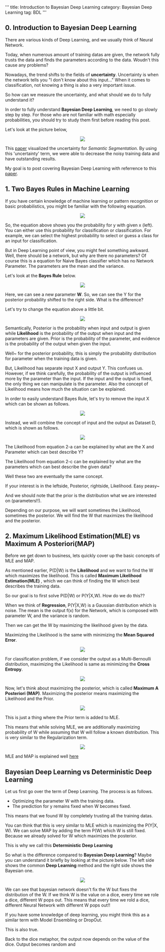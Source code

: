 '''
title: Introduction to Bayesian Deep Learning
category: Bayesian Deep Learning
tag: BDL
'''

## 0. Introduction to Bayesian Deep Learning

There are various kinds of Deep Learning, and we usually think of Neural Network.

Today, when numerous amount of training datas are given, the network fully trusts the data and finds the parameters according to the data. Woudn't this cause any problems?

Nowadays, the trend shifts to the fields of **uncertainty**. Uncertainty is when the network tells you "I don't know about this input..." When it comes to classification, not knowing a thing is also a very important issue.

So how can we measure the uncertainty, and what should we do to fully understand it?

In order to fully understand **Bayesian Deep Learning**, we need to go slowly step by step. For those who are not familiar with math especially probabilities, you should try to study them first before reading this post.

Let's look at the picture below,

<center><img src="https://i.imgur.com/3GRLRim.png"></center>

This [paper]("https://arxiv.org/abs/1703.04977") visualized the uncertainty for *Semantic Segmentation*. By using this 'uncertainty' term, we were able to decrease the noisy training data and have outstanding results. 

My goal is to post covering Bayesian Deep Learning with referrence to this [paper](http://mlg.eng.cam.ac.uk/yarin/thesis/thesis.pdf).

## 1. Two Bayes Rules in Machine Learning

If you have certain knowledge of machine learning or pattern recognition or basic probabilistics, you might be familiar with the following equation.

<center><img src="https://i.imgur.com/3GnlE1b.png"></center>

So, the equation above shows you the probability for y with given x (left). You can either use this probability for classification or classification. For example, we can select the highest probability to select or guess a class for an input for classification.

But in Deep Learning point of view, you might feel something awkward. Well, there should be a network, but why are there no parameters? Of course this is a equation for Naive Bayes classifier which has no Network Parameter. The parameters are the mean and the variance.

Let's look at the **Bayes Rule** below.

<center><img src="https://i.imgur.com/JEosdBX.png"></center>

Here, we can see a new parameter **W**. So, we can see the Y for the posterior probability shifted to the right side. What is the difference? 

Let's try to change the equation above a little bit.

<center><img src="https://i.imgur.com/7st3YLG.png"></center>


Semantically, Posterior is the probability when input and output is given while **Likelihood** is the probability of the output when input and the parameters are given. Prior is the probability of the parameter, and evidence is the probability of the output when given the input.

Well~ for the posterior probability, this is simply the probability distribution for parameter when the training data is given.

But, Likelihood has separate input X and output Y. This confuses us. However, if we think carefully, the probability of the output is influenced more by the parameter than the input. If the input and the output is fixed, the only thing we can manipulate is the parameter. Also the concept of Likelihood means how much the situation can be explained.

In order to easily understand Bayes Rule, let's try to remove the input X which can be shown as follows.

<center><img src="https://i.imgur.com/4z3yi7D.png"></center>

Instead, we will combine the concept of input and the output as Dataset D, which is shown as follows.

<center><img src="https://i.imgur.com/2iGcc6K.png"></center>

The Likelihood from equation 2-a can be explained by what are the X and Parameter which can best describe Y?

The Likelihood from equation 2-c can be explained by what are the parameters which can best describe the given data?

Well these two are eventually the same concept. 

If your interest is in the leftside, Posterior, rightside, Likelihood. Easy peasy~

And we should note that the prior is the distribution what we are interested on (parameters!!).

Depending on our purpose, we will want sometimes the Likelihood, sometimes the posterior. We will find the W that maximizes the likelihood and the posterior.

## 2. Maximum Likelihood Estimation(MLE) vs Maximum A Posteriori(MAP)

Before we get down to business, lets quickly cover up the basic concepts of MLE and MAP.

As mentioned earlier, P(D|W) is the **Likelihood** and we want to find the W which maximizes the likelihood. This is called **Maximum Likelihood Estimation(MLE)** , which we can think of finding the W which best describes the training data.

So our goal is to first solve P(D|W) or P(Y|X,W). How do we do this??

When we think of **Regression**, P(Y|X,W) is a Gaussian distribution which is noise. The mean is the output f(x) for the Network, which is composed with parameter W, and the variance  is random. 

Then we can get the W by maximizing the likelihood given by the data.

Maximizing the Likelihood is the same with minimizing the **Mean Squared Error**.

<center><img src="https://i.imgur.com/o9bt8qi.png"></center>

For classification problem, if we consider the output as a Multi-Bernoulli distribution, maximizing the Likelihood is same as minimizing the **Cross Entropy**.

<center><img src="https://i.imgur.com/FQSG2a9.png"></center>

Now, let's think about maximizing the posterior, which is called **Maximum A Posteriori (MAP)**. Maximizing the posterior means maximizing the Likelihood and the Prior.

<center><img src="https://i.imgur.com/VTa096h.png"></center>

This is just a thing where the Prior term is added to MLE.

This means that while solving MLE, we are additionally maximizing probability of W while assuming that W will follow a known distribution. This is very similar to the Regularization term.


<center><img src="https://i.imgur.com/fZcdeDD.png"></center>

MLE and MAP is explained well [here](https://wiseodd.github.io/techblog/2017/01/01/mle-vs-map/)

## Bayesian Deep Learning vs Deterministic Deep Learning

Let us first go over the term of Deep Learning. The process is as follows.

  - Optimizing the parameter W with the training data.
  - The prediction for y remains fixed when W becomes fixed.
  
This means that we found W by completely trusting all the training datas.

You can think that this is very similar to MLE which is maximizing the P(Y|X, W). We can solve MAP by adding the term P(W)  which W is still fixed. Because we already solved for W which maximizes the posterior. 

This is why we call this **Deterministic Deep Learning**

So what is the difference compared to **Bayesian Deep Learning**? Maybe you can understand it briefly by looking at the picture below. The left side shows the common **Deep Learning** method and the right side shows the Bayesian one.

<center><img src="https://i.imgur.com/iEOpsVX.png"></center>

We can see that bayesian network doesn't fix the W but fixes the distribution of the W. If we think W is the value on a dice, every time we role a dice, different W pops out. This means that every time we rold a dice, different Neural Network with different W pops out!!

If you have some knowledge of deep learning, you might think this as a similar term with Model Ensembling or DropOut.

This is also true.

Back to the dice metaphor, the output now depends on the value of the dice. Output becomes random and 

